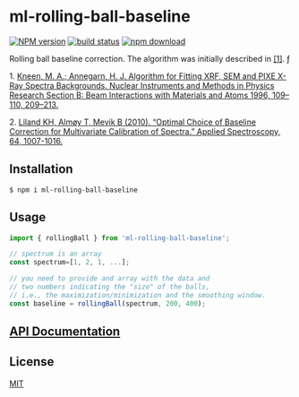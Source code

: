 # ml-rolling-ball-baseline

[![NPM version][npm-image]][npm-url]
[![build status][ci-image]][ci-url]
[![npm download][download-image]][download-url]

Rolling ball baseline correction. The algorithm was initially described in [[1]](#ref1). ƒ

<a name="ref1"></a> 1. [Kneen, M. A.; Annegarn, H. J. Algorithm for Fitting XRF, SEM and PIXE X-Ray Spectra Backgrounds. Nuclear Instruments and Methods in Physics Research Section B: Beam Interactions with Materials and Atoms 1996, 109–110, 209–213.](<https://doi.org/10.1016/0168-583X(95)00908-6>)

<a name="ref3"></a> 2. [Liland KH, Almøy T, Mevik B (2010).
“Optimal Choice of Baseline Correction for Multivariate Calibration of Spectra.”
Applied Spectroscopy, 64, 1007-1016.](https://cran.r-project.org/web/packages/baseline/baseline.pdf)

## Installation

`$ npm i ml-rolling-ball-baseline`

## Usage

```js
import { rollingBall } from 'ml-rolling-ball-baseline';

// spectrum is an array
const spectrum=[1, 2, 1, ...];

// you need to provide and array with the data and
// two numbers indicating the "size" of the balls,
// i.e., the maximization/minimization and the smoothing window.
const baseline = rollingBall(spectrum, 200, 400);
```

## [API Documentation](https://mljs.github.io/ml-rolling-ball-baseline/)

## License

[MIT](./LICENSE)

[npm-image]: https://img.shields.io/npm/v/ml-rolling-ball-baseline.svg
[npm-url]: https://www.npmjs.com/package/ml-rolling-ball-baseline
[ci-image]: https://github.com/mljs/ml-rolling-ball-baseline/workflows/Node.js%20CI/badge.svg?branch=master
[ci-url]: https://github.com/mljs/ml-rolling-ball-baseline/actions?query=workflow%3A%22Node.js+CI%22
[download-image]: https://img.shields.io/npm/dm/ml-rolling-ball-baseline.svg
[download-url]: https://www.npmjs.com/package/ml-rolling-ball-baseline

